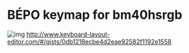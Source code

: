# BÉPO keymap for bm40hsrgb
![img](https://i.imgur.com/YOGohal.png)
http://www.keyboard-layout-editor.com/#/gists/0db1218ecbe4d2eae92582f1192e1558
